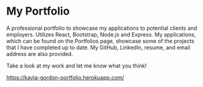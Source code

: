 # My Portfolio

A professional portfolio to showcase my applications to potential clients and employers. Utilizes React, Bootstrap, Node.js and Express. My applications, which can be found on the Portfolios page, showcase some of the projects that I have completed up to date. My GitHub, LinkedIn, resume, and email address are also provided.

Take a look at my work and let me know what you think!

https://kayla-gordon-portfolio.herokuapp.com/
